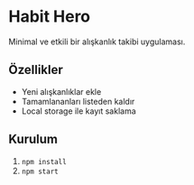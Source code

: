 # Habit Hero

Minimal ve etkili bir alışkanlık takibi uygulaması.

## Özellikler
- Yeni alışkanlıklar ekle
- Tamamlananları listeden kaldır
- Local storage ile kayıt saklama

## Kurulum
1. `npm install`
2. `npm start`